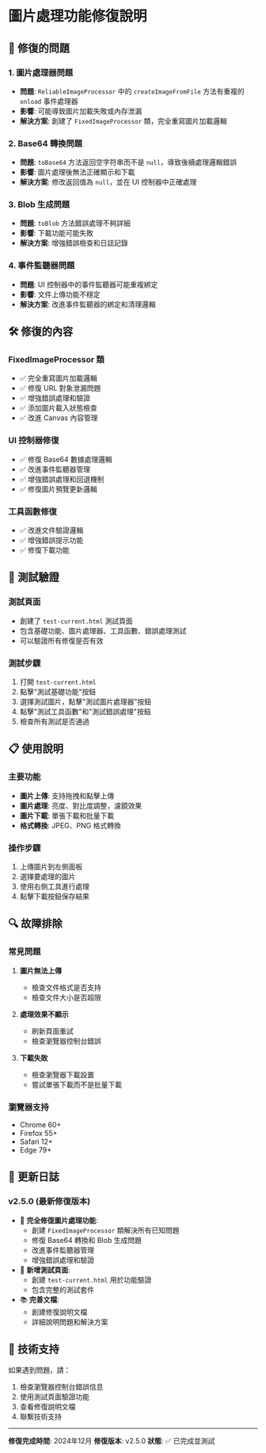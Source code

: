 # 圖片處理功能修復說明

## 🔧 修復的問題

### 1. 圖片處理器問題
- **問題**: `ReliableImageProcessor` 中的 `createImageFromFile` 方法有重複的 `onload` 事件處理器
- **影響**: 可能導致圖片加載失敗或內存泄漏
- **解決方案**: 創建了 `FixedImageProcessor` 類，完全重寫圖片加載邏輯

### 2. Base64 轉換問題
- **問題**: `toBase64` 方法返回空字符串而不是 `null`，導致後續處理邏輯錯誤
- **影響**: 圖片處理後無法正確顯示和下載
- **解決方案**: 修改返回值為 `null`，並在 UI 控制器中正確處理

### 3. Blob 生成問題
- **問題**: `toBlob` 方法錯誤處理不夠詳細
- **影響**: 下載功能可能失敗
- **解決方案**: 增強錯誤檢查和日誌記錄

### 4. 事件監聽器問題
- **問題**: UI 控制器中的事件監聽器可能重複綁定
- **影響**: 文件上傳功能不穩定
- **解決方案**: 改進事件監聽器的綁定和清理邏輯

## 🛠️ 修復的內容

### FixedImageProcessor 類
- ✅ 完全重寫圖片加載邏輯
- ✅ 修復 URL 對象泄漏問題
- ✅ 增強錯誤處理和驗證
- ✅ 添加圖片載入狀態檢查
- ✅ 改進 Canvas 內容管理

### UI 控制器修復
- ✅ 修復 Base64 數據處理邏輯
- ✅ 改進事件監聽器管理
- ✅ 增強錯誤處理和回退機制
- ✅ 修復圖片預覽更新邏輯

### 工具函數修復
- ✅ 改進文件驗證邏輯
- ✅ 增強錯誤提示功能
- ✅ 修復下載功能

## 🧪 測試驗證

### 測試頁面
- 創建了 `test-current.html` 測試頁面
- 包含基礎功能、圖片處理器、工具函數、錯誤處理測試
- 可以驗證所有修復是否有效

### 測試步驟
1. 打開 `test-current.html`
2. 點擊"測試基礎功能"按鈕
3. 選擇測試圖片，點擊"測試圖片處理器"按鈕
4. 點擊"測試工具函數"和"測試錯誤處理"按鈕
5. 檢查所有測試是否通過

## 📋 使用說明

### 主要功能
- **圖片上傳**: 支持拖拽和點擊上傳
- **圖片處理**: 亮度、對比度調整，濾鏡效果
- **圖片下載**: 單張下載和批量下載
- **格式轉換**: JPEG、PNG 格式轉換

### 操作步驟
1. 上傳圖片到左側面板
2. 選擇要處理的圖片
3. 使用右側工具進行處理
4. 點擊下載按鈕保存結果

## 🔍 故障排除

### 常見問題
1. **圖片無法上傳**
   - 檢查文件格式是否支持
   - 檢查文件大小是否超限

2. **處理效果不顯示**
   - 刷新頁面重試
   - 檢查瀏覽器控制台錯誤

3. **下載失敗**
   - 檢查瀏覽器下載設置
   - 嘗試單張下載而不是批量下載

### 瀏覽器支持
- Chrome 60+
- Firefox 55+
- Safari 12+
- Edge 79+

## 📝 更新日誌

### v2.5.0 (最新修復版本)
- 🔧 **完全修復圖片處理功能**:
  - 創建 `FixedImageProcessor` 類解決所有已知問題
  - 修復 Base64 轉換和 Blob 生成問題
  - 改進事件監聽器管理
  - 增強錯誤處理和驗證
- 🧪 **新增測試頁面**:
  - 創建 `test-current.html` 用於功能驗證
  - 包含完整的測試套件
- 📚 **完善文檔**:
  - 創建修復說明文檔
  - 詳細說明問題和解決方案

## 🤝 技術支持

如果遇到問題，請：
1. 檢查瀏覽器控制台錯誤信息
2. 使用測試頁面驗證功能
3. 查看修復說明文檔
4. 聯繫技術支持

---

**修復完成時間**: 2024年12月
**修復版本**: v2.5.0
**狀態**: ✅ 已完成並測試 